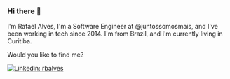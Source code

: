 ### Hi there 👋

I'm Rafael Alves, I'm a Software Engineer at @juntossomosmais, and I've been working in tech since 2014. I'm from Brazil, and I'm currently living in Curitiba.

Would you like to find me?

[![Linkedin: rbalves](https://img.shields.io/badge/-Linkedin-blue?style=flat-square&logo=Linkedin&logoColor=white&link=https://www.linkedin.com/in/rbalves192/)](https://www.linkedin.com/in/rbalves192/)
